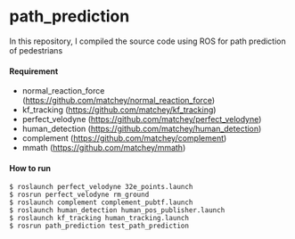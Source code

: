 # path_prediction
In this repository, I compiled the source code using ROS for path prediction of pedestrians

<!-- ## Usage -->
#### Requirement
- normal_reaction_force (https://github.com/matchey/normal_reaction_force)
- kf_tracking (https://github.com/matchey/kf_tracking)
- perfect_velodyne (https://github.com/matchey/perfect_velodyne)
- human_detection (https://github.com/matchey/human_detection)
- complement (https://github.com/matchey/complement)
- mmath (https://github.com/matchey/mmath)

#### How to run
```
$ roslaunch perfect_velodyne 32e_points.launch
$ rosrun perfect_velodyne rm_ground
$ roslaunch complement complement_pubtf.launch
$ roslaunch human_detection human_pos_publisher.launch
$ roslaunch kf_tracking human_tracking.launch
$ rosrun path_prediction test_path_prediction
```

<!-- rosparam set /use_sim_time true -->
<!-- rosbag play xxxx-xx-xx --clock -->
<!-- rviz -d .rviz/path_prediction.rviz -->

